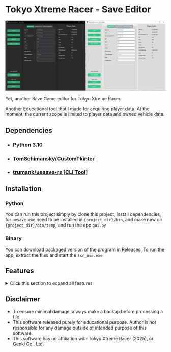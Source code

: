 # Tokyo Xtreme Racer - Save Editor

<img src="https://raw.githubusercontent.com/rafliard23/txr-use-py/refs/heads/main/img/txr_use-main_banner.png">

Yet, another Save Game editor for Tokyo Xtreme Racer.

Another Educational tool that I made for acquiring player data. At the moment, the current scope is limited to player data and owned vehicle data.

## Dependencies
+ ### Python 3.10
+ ### [TomSchimansky/CustomTkinter](https://github.com/TomSchimansky/CustomTkinter)  
+ ### [trumank/uesave-rs [CLI Tool]](https://github.com/trumank/uesave-rs)

## Installation

### Python
You can run this project simply by clone this project, install dependencies, for ```uesave.exe``` need to be installed in ```{project_dir}/bin```, and make new dir ```{project_dir}/bin/temp```, and run the app ```gui.py```

### Binary
You can download packaged version of the program in [Releases](https://github.com/rafliard23/txr-use-py/releases/). To run the app, extract the files and start the ```txr_use.exe```


## Features
<details>
<summary>Click this section to expand all features</summary>

## Functionality
This save game editor lets you edit several parts of user' data that contained in the game' save file. As of Early Access version of the game, this tool capable to edit player stats and adjust player' car performance upgrades from the simple GUI.

### Automatic Backup
The app automate backup process of your unmodified save file before saving new changes when you save the edit.  
Backup file located in `%LOCALAPPDATA%/TokyoXtremeRacer/Saved/SaveGamesBackup/`.  
Backup save file stored as `UserData_00.sav.bak`. To revert your save file after an edit, simply delete the `.bak` extension and replace your save file from the backup directory.

### Player Stats Edit

<img src="https://raw.githubusercontent.com/rafliard23/txr-use-py/refs/heads/main/img/txr_use-player_data.png"  width="650">

While in theory you can almost edit any value that exposed in UserData_00.sav, I limited (vars that can be edited) to several variables to encourage players play the game as intended. Variables that included in my Save Editor are the following:
- Max Money (Working, the displayed value on player garage shows your current Wallet perk value, just ignore it)
- Money (CP)
- Accumulated money (Acc. CP)
- BP point
- Win count
- Loss count
- Draw count
- Win streak count
- Player' total mileage
- Day counter
- Garage size

### Vehicle Add/Remove from Garage

<img src="https://raw.githubusercontent.com/rafliard23/txr-use-py/refs/heads/main/img/txr_use-vehicle_list.png"  width="650">

Added in v1.2.0, now you can add/remove any cars from garage. Chassis ID manually inputted to make the app more future proof and modded cars with custom ID compatible


### Vehicle Performance Upgrades

<img src="https://raw.githubusercontent.com/rafliard23/txr-use-py/refs/heads/main/img/txr_use-vehicle_upgrades.png"  width="650">

Based on tested and dump data, we know maximum upgrades levels for each type, then I tried to write the current owned upgrade levels into something player desired. Car' mileage also added (in case you want to quickly finish certain wanderers).

All vehicle upgrades type and car' mileage data are editable. Car (chassis) swap is possible!

- Tune part upgrade
- Vehicle chassis swap
- Engine Swap (Added in v1.2.0)
- Aura Swap (Added in v1.2.0)
- Vehicle mileage

### Vehicle Preset

Added in v1.2.0, it is possible to share your car preset as file and import car preset into other instance of car. This feature was under [Livery Tool](https://github.com/rafliard23/txr-livery-editor-py) and now merged into save editor. All data that shared in the preset file:

- Car body paint
- Body stickers/vinyls
- Rear wing/GT Wing stickers/vinyls
- Window stickers
- Cosmetic brakes in aero section
- Tire dimension data
- Wheel dimension data
- Equipped Aero parts
- Tuning upgrade level and engine swap data
- Tuning setting data

### Patch

Added in v1.2.0, some edit now fall in "Patch" category that mostly one time use. This includes:

- Unlock all vehicle in dealership
- Unlock all emblem/vinyls into Livery editor (useful for fresh new save)
- Force unlock Engine swap and Aura perk
- Wanderer "fix" to prevent soft lock (Kurosaki Bros rematch, and Betelguese; You need to battle them at minimum once)

### Tooltip

<img src="https://raw.githubusercontent.com/rafliard23/txr-use-py/refs/heads/main/img/txr_use-tooltip.gif"  width="650">

In addition for separate wiki, in-app now also feature tooltip for quick help for editing values.

</details>

## Disclaimer
- To ensure minimal damage, always make a backup before processing a file.
- This software released purely for educational purpose. Author is not responsible for any damage outside of intended purpose of this software.
- This software has no affiliation with Tokyo Xtreme Racer (2025), or Genki Co., Ltd.
